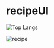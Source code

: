 # recipeUI


![Top Langs](https://github-readme-stats.vercel.app/api/top-langs/?username=007aakash&layout=compact)


![recipe](https://user-images.githubusercontent.com/81497697/123555838-1168f480-d73d-11eb-823b-d7a5f7df61f3.png)
